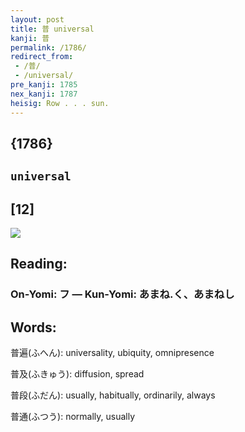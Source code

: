 ```yaml
---
layout: post
title: 普 universal
kanji: 普
permalink: /1786/
redirect_from:
 - /普/
 - /universal/
pre_kanji: 1785
nex_kanji: 1787
heisig: Row . . . sun.
---
```


## {1786}

## `universal`

## [12]

<div class="stroke"><img src="E699AE.png" /></div>

## Reading:

### On-Yomi: フ &mdash; Kun-Yomi: あまね.く、あまねし

## Words:

普遍(ふへん): universality, ubiquity, omnipresence

普及(ふきゅう): diffusion, spread

普段(ふだん): usually, habitually, ordinarily, always

普通(ふつう): normally, usually
